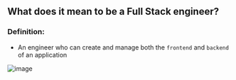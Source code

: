 ## What does it mean to be a Full Stack engineer? 

### Definition:
- An engineer who can create and manage both the `frontend` and `backend` of an application

![image](https://github.com/saidali-ibn-zafar/Full-Stack-for-Front-Engineers-v3/assets/120341849/bff1cf77-3023-4193-aff8-95ec55db1d51)
